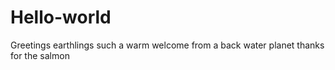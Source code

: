 # Hello-world
Greetings earthlings
such a warm welcome from a back water planet
thanks for the salmon

